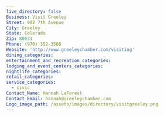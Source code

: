 ```yaml
---
live_directory: false
Business: Visit Greeley
Street: 902 7th Avenue
City: Greeley
State: Colorado
Zip: 80631
Phone: (970) 352-3566
Website: 'http://www.greeleychamber.com/visiting'
dining_categories:
entertainment_and_recreation_categories:
lodging_and_event_centers_categories:
nightlife_categories:
retail_categories:
service_categories:
  - civic
Contact_Name: Hannah LaForest
Contact_Email: hannah@greeleychamber.com
Logo_image_path: /assets/images/directory/visitgreeley.png
---
```



